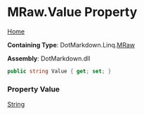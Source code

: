 # MRaw\.Value Property

[Home](../../../../README.md)

**Containing Type**: DotMarkdown\.Linq\.[MRaw](../README.md)

**Assembly**: DotMarkdown\.dll

```csharp
public string Value { get; set; }
```

### Property Value

[String](https://docs.microsoft.com/en-us/dotnet/api/system.string)

